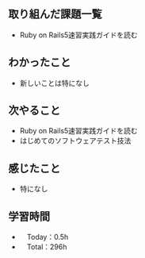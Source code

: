 ## 取り組んだ課題一覧
- Ruby on Rails5速習実践ガイドを読む

## わかったこと 
- 新しいことは特になし

## 次やること
- Ruby on Rails5速習実践ガイドを読む
- はじめてのソフトウェアテスト技法

## 感じたこと
- 特になし

## 学習時間
- 　Today：0.5h
- 　Total：296h